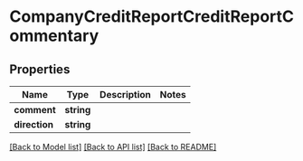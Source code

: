 # CompanyCreditReportCreditReportCommentary

## Properties
Name | Type | Description | Notes
------------ | ------------- | ------------- | -------------
**comment** | **string** |  | 
**direction** | **string** |  | 

[[Back to Model list]](../README.md#documentation-for-models) [[Back to API list]](../README.md#documentation-for-api-endpoints) [[Back to README]](../README.md)


